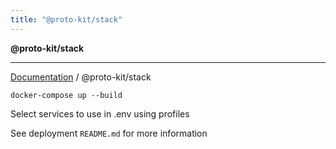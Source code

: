 ```yaml
---
title: "@proto-kit/stack"
---
```


**@proto-kit/stack**

***

[Documentation](../../README.md) / @proto-kit/stack

`docker-compose up --build`

Select services to use in .env using profiles

See deployment `README.md` for more information
